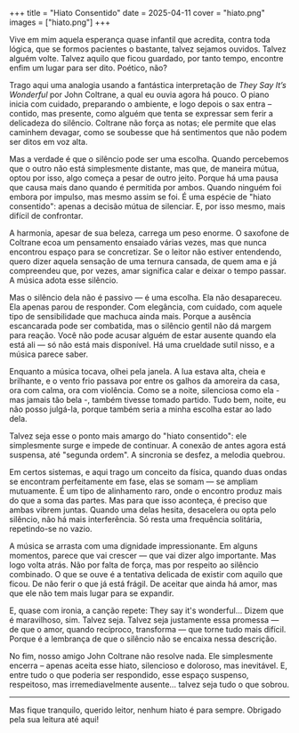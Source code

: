 +++
title = "Hiato Consentido"
date = 2025-04-11
cover = "hiato.png"
images = ["hiato.png"]
+++

Vive em mim aquela esperança quase infantil que acredita, contra toda lógica, que se formos pacientes o bastante, talvez sejamos ouvidos. Talvez alguém volte. Talvez aquilo que ficou guardado, por tanto tempo, encontre enfim um lugar para ser dito. Poético, não? 

Trago aqui uma analogia usando a fantástica interpretação de _They Say It’s Wonderful_ por John Coltrane, a qual eu ouvia agora há pouco. O piano inicia com cuidado, preparando o ambiente, e logo depois o sax entra – contido, mas presente, como alguém que tenta se expressar sem ferir a delicadeza do silêncio. Coltrane não força as notas; ele permite que elas caminhem devagar, como se soubesse que há sentimentos que não podem ser ditos em voz alta.

Mas a verdade é que o silêncio pode ser uma escolha. Quando percebemos que o outro não está simplesmente distante, mas que, de maneira mútua, optou por isso, algo começa a pesar de outro jeito. Porque há uma pausa que causa mais dano quando é permitida por ambos. Quando ninguém foi embora por impulso, mas mesmo assim se foi. É uma espécie de "hiato consentido": apenas a decisão mútua de silenciar. E, por isso mesmo, mais difícil de confrontar.

A harmonia, apesar de sua beleza, carrega um peso enorme. O saxofone de Coltrane ecoa um pensamento ensaiado várias vezes, mas que nunca encontrou espaço para se concretizar. Se o leitor não estiver entendendo, quero dizer aquela sensação de uma ternura cansada, de quem ama e já compreendeu que, por vezes, amar significa calar e deixar o tempo passar. A música adota esse silêncio. 

Mas o silêncio dela não é passivo — é uma escolha. Ela não desapareceu. Ela apenas parou de responder. Com elegância, com cuidado, com aquele tipo de sensibilidade que machuca ainda mais. Porque a ausência escancarada pode ser combatida, mas o silêncio gentil não dá margem para reação. Você não pode acusar alguém de estar ausente quando ela está ali — só não está mais disponível. Há uma crueldade sutil nisso, e a música parece saber.

Enquanto a música tocava, olhei pela janela. A lua estava alta, cheia e brilhante, e o vento frio passava por entre os galhos da amoreira da casa, ora com calma, ora com violência. Como se a noite, silenciosa como ela - mas jamais tão bela -, também tivesse tomado partido. Tudo bem, noite, eu não posso julgá-la, porque também seria a minha escolha estar ao lado dela.

Talvez seja esse o ponto mais amargo do "hiato consentido": ele simplesmente surge e impede de continuar. A conexão de antes agora está suspensa, até "segunda ordem". A sincronia se desfez, a melodia quebrou.

Em certos sistemas, e aqui trago um conceito da física, quando duas ondas se encontram perfeitamente em fase, elas se somam — se ampliam mutuamente. É um tipo de alinhamento raro, onde o encontro produz mais do que a soma das partes. Mas para que isso aconteça, é preciso que ambas vibrem juntas. Quando uma delas hesita, desacelera ou opta pelo silêncio, não há mais interferência. Só resta uma frequência solitária, repetindo-se no vazio.

A música se arrasta com uma dignidade impressionante. Em alguns momentos, parece que vai crescer — que vai dizer algo importante. Mas logo volta atrás. Não por falta de força, mas por respeito ao silêncio combinado. O que se ouve é a tentativa delicada de existir com aquilo que ficou. De não ferir o que já está frágil. De aceitar que ainda há amor, mas que ele não tem mais lugar para se expandir.

E, quase com ironia, a canção repete: They say it's wonderful...
Dizem que é maravilhoso, sim.
Talvez seja.
Talvez seja justamente essa promessa — de que o amor, quando recíproco, transforma — que torne tudo mais difícil. Porque é a lembrança de que o silêncio não se encaixa nessa descrição.

No fim, nosso amigo John Coltrane não resolve nada. Ele simplesmente encerra – apenas aceita esse hiato, silencioso e doloroso, mas inevitável. E, entre tudo o que poderia ser respondido, esse espaço suspenso, respeitoso, mas irremediavelmente ausente… talvez seja tudo o que sobrou.

---

Mas fique tranquilo, querido leitor, nenhum hiato é para sempre.
Obrigado pela sua leitura até aqui!


